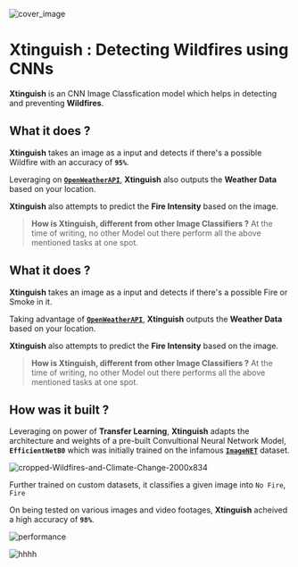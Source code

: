 ![cover_image](https://user-images.githubusercontent.com/57211163/124975888-2eaa9680-e04c-11eb-99fb-fbe176b1a1bd.png)
 # Xtinguish : Detecting Wildfires using CNNs

 **Xtinguish** is an CNN Image Classfication model which helps in detecting and preventing **Wildfires**.

 ## What it does ?

 **Xtinguish** takes an image as a input and detects if there's a possible Wildfire with an accuracy of **`95%`**. 

 Leveraging on [**`OpenWeatherAPI`**](https://openweathermap.org), **Xtinguish** also outputs the **Weather Data** based on your location.

 **Xtinguish** also attempts to predict the **Fire Intensity** based on the image.

 > **How is Xtinguish, different from other Image Classifiers ?**
 At the time of writing, no other Model out there perform all the above mentioned tasks at one spot. 


## What it does ?

 **Xtinguish** takes an image as a input and detects if there's a possible Fire or Smoke in it. 

 Taking advantage of [**`OpenWeatherAPI`**](https://openweathermap.org), **Xtinguish** outputs the **Weather Data** based on your location.

 **Xtinguish** also attempts to predict the **Fire Intensity** based on the image.

 > **How is Xtinguish, different from other Image Classifiers ?**
 At the time of writing, no other Model out there performs all the above mentioned tasks at one spot. 

 ## How was it built ?

 Leveraging on power of **Transfer Learning**, **Xtinguish** adapts the architecture and weights of a pre-built Convultional Neural Network Model, **`EfficientNetB0`** which was initially trained on the infamous **[`ImageNET`](https://www.image-net.org)** dataset.

 ![cropped-Wildfires-and-Climate-Change-2000x834](https://user-images.githubusercontent.com/57211163/125040260-0efb8880-e0b5-11eb-8b12-b139af1adf1f.png)

 Further trained on custom datasets, it classifies a given image into `No Fire`, `Fire`

On being tested on various images and video footages, **Xtinguish** acheived a high accuracy of **`98%`**.

 ![performance](https://user-images.githubusercontent.com/57211163/125053364-a4514980-e0c2-11eb-832c-8b8bbb0e3ca2.png)
 
 ![hhhh](https://user-images.githubusercontent.com/57211163/125050221-6868b500-e0bf-11eb-8169-1abdea1820c1.png)
